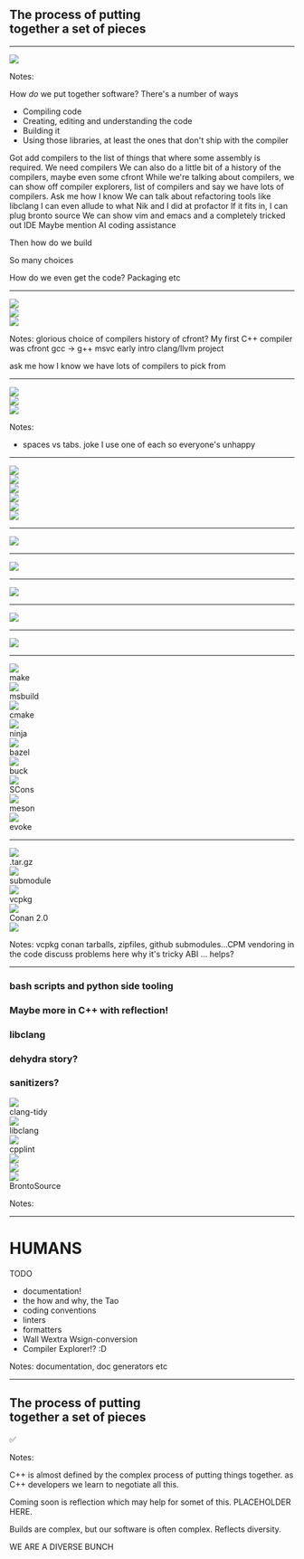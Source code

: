 <h2>The process of putting<br> together a set of pieces</h2>

<!-- .element: class="r-fit-text" -->

---

<img class="r-stretch" src="images/IKEA-ish.jpeg">

Notes:

How _do_ we put together software? There's a number of ways

- Compiling code
- Creating, editing and understanding the code
- Building it
- Using those libraries, at least the ones that don't ship with the compiler

Got add compilers to the list of things that where some assembly is required. We need compilers
We can also do a little bit of a history of the compilers, maybe even some cfront
While we're talking about compilers, we can show off compiler explorers, list of compilers and say we have lots of compilers. Ask me how I know
We can talk about refactoring tools like libclang
I can even allude to what Nik and I did at profactor
If it fits in, I can plug bronto source
We can show vim and emacs and a completely tricked out IDE
Maybe mention AI coding assistance

Then how do we build

So many choices

How do we even get the code? Packaging etc

---

<div class="libs">
<div class="lib"><img src="images/GNU_Compiler_Collection_logo.svg"></div>
<div class="lib"><img src="images/DragonFull.png"></div>
<div class="lib"><img src="images/Visual_Studio_Icon_2022.svg.png"></div>
</div>

Notes:
glorious choice of compilers
history of cfront? My first C++ compiler was cfront
gcc -> g++
msvc early intro
clang/llvm project

ask me how I know we have lots of compilers to pick from

---

<div class="libs">
<div class="lib"><img src="images/Vimlogo.svg"></div>
<div class="lib"><img src="images/Neovim-mark.svg"></div>
<div class="lib"><img src="images/1200px-EmacsIcon.svg.png"></div>
</div>

Notes:

- spaces vs tabs. joke I use one of each so everyone's unhappy

---

<div class="libs">
<div class="lib"><img src="images/eclipse-11-logo-png-transparent.png"></div>
<div class="lib"><img src="images/Visual_Studio_Code_1.35_icon.svg.png"></div>
<div class="lib"><img src="images/Visual_Studio_Icon_2022.svg.png"></div>
<div class="lib"><img src="images/Apache_NetBeans_Logo.svg"></div>
<div class="lib"><img src="images/Qt_logo_neon_2022.svg.png"></div>
<div class="lib"><img src="images/Clion.svg.png"></div>
</div>

---

<img src="images/vi.png" class="r-stretch">

---

<img src="images/emacs.png" class="r-stretch">

---

<img src="images/vscode.png" class="r-stretch">

---

<img src="images/clion.png" class="r-stretch">

---

<img src="images/clion-ai.png" class="r-stretch">

---

<div class="libs lots">
<div class="lib"><img src="images/The_GNU_logo.png"><div class="name">make</div></div>
<div class="lib"><img src="images/MSBuild_logo_(2024).svg.png"><div class="name">msbuild</div></div>
<div class="lib"><img src="images/CMake_logo.svg.png"><div class="name">cmake</div></div>
<div class="lib"><img src="images/ninja-build.svg"><div class="name">ninja</div></div>
<div class="lib"><img src="images/bazel-icon.svg"><div class="name">bazel</div></div>
<div class="lib"><img src="images/buck-logo.svg"><div class="name">buck</div></div>
<div class="lib"><img src="images/SCons-Bricks.png"><div class="name">SCons</div></div>
<div class="lib"><img src="images/meson_logo.png"><div class="name">meson</div></div>
<div class="lib"><img src="images/evoke_logo.png" class="blur-edges"><div class="name">evoke</div></div>
</div>

---

<div class="libs lots">
<div class="lib"><img src="images/Tar_gz_archive_icon.svg.png"><div class="name">.tar.gz</div></div>
<div class="lib"><img src="images/git.png"><div class="name">submodule</div></div>
<div class="lib"><img src="images/vcpkg-product-mark.png"><div class="name">vcpkg</div></div>
<div class="lib"><img src="images/Conan_package_manager_logo.png"><div class="name">Conan 2.0</div></div>
<div class="lib"><img src="images/CPM.png"></div>
</div>

Notes:
vcpkg conan tarballs, zipfiles, github submodules...CPM vendoring in the code
discuss problems here
why it's tricky
ABI ... helps?

---

### bash scripts and python side tooling

### Maybe more in C++ with reflection!

### libclang

### dehydra story?

### sanitizers?


<div class="libs lots">
<div class="lib"><img src="images/DragonFull.png"><div class="name">clang-tidy</div></div>
<div class="lib"><img src="images/DragonFull.png"><div class="name">libclang</div></div>
<div class="lib"><img src="images/cpplint.png"><div class="name">cpplint</div></div>
<div class="lib"><img src="images/pvs_logo_4.svg"></div>
<div class="lib"><img src="images/Sonar.svg"></div>
<div class="lib"><img src="images/bronto.webp"><div class="name">BrontoSource</div>
</div>

Notes:

---

# HUMANS

TODO
- documentation!
- the how and why, the Tao
- coding conventions
- linters
- formatters
- Wall Wextra Wsign-conversion
- Compiler Explorer!? :D

Notes:
documentation, doc generators etc

---

<h2>The process of putting<br> together a set of pieces</h2>

<p class="checkmark fragment">✅</p>

Notes:

C++ is almost defined by the complex process of putting things together. as C++ developers we learn to negotiate all this.

Coming soon is reflection which may help for somet of this. PLACEHOLDER HERE.

Builds are complex, but our software is often complex. Reflects diversity.

WE ARE A DIVERSE BUNCH